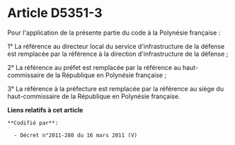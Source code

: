 # Article D5351-3

Pour l'application de la présente partie du code à la Polynésie française :

1° La référence au directeur local du service d'infrastructure de la défense est remplacée par la référence à la direction
d'infrastructure de la défense ;

2° La référence au préfet est remplacée par la référence au haut-commissaire de la République en Polynésie française ;

3° La référence à la préfecture est remplacée par la référence au siège du haut-commissaire de la République en Polynésie
française.

**Liens relatifs à cet article**

	**Codifié par**:

	  - Décret n°2011-280 du 16 mars 2011 (V)
